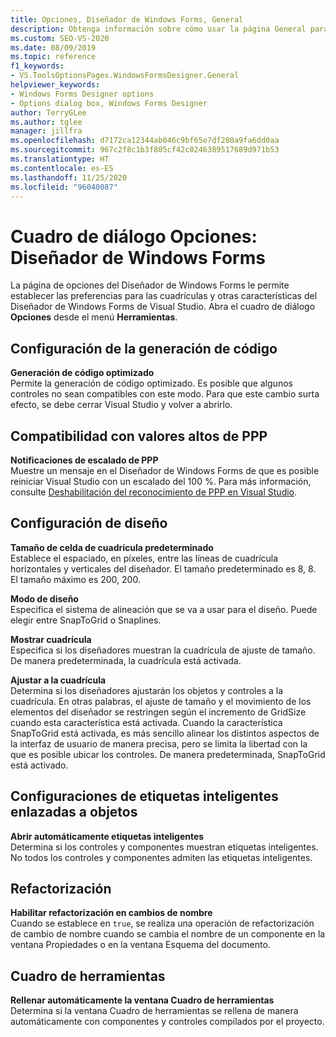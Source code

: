 ```yaml
---
title: Opciones, Diseñador de Windows Forms, General
description: Obtenga información sobre cómo usar la página General para establecer preferencias para las cuadrículas y otras características de Diseñador de Windows Forms en Visual Studio.
ms.custom: SEO-VS-2020
ms.date: 08/09/2019
ms.topic: reference
f1_keywords:
- VS.ToolsOptionsPages.WindowsFormsDesigner.General
helpviewer_keywords:
- Windows Forms Designer options
- Options dialog box, Windows Forms Designer
author: TerryGLee
ms.author: tglee
manager: jillfra
ms.openlocfilehash: d7172ca12344ab046c9bf65e7df280a9fa6dd0aa
ms.sourcegitcommit: 967c2f8c1b3f805cf42c0246389517689d971b53
ms.translationtype: HT
ms.contentlocale: es-ES
ms.lasthandoff: 11/25/2020
ms.locfileid: "96040087"
---
```

# <a name="options-dialog-box-windows-forms-designer"></a>Cuadro de diálogo Opciones: Diseñador de Windows Forms

La página de opciones del Diseñador de Windows Forms le permite establecer las preferencias para las cuadrículas y otras características del Diseñador de Windows Forms de Visual Studio. Abra el cuadro de diálogo **Opciones** desde el menú **Herramientas**.

## <a name="code-generation-settings"></a>Configuración de la generación de código

**Generación de código optimizado**\
Permite la generación de código optimizado. Es posible que algunos controles no sean compatibles con este modo. Para que este cambio surta efecto, se debe cerrar Visual Studio y volver a abrirlo.

## <a name="high-dpi-support"></a>Compatibilidad con valores altos de PPP

**Notificaciones de escalado de PPP**\
Muestre un mensaje en el Diseñador de Windows Forms de que es posible reiniciar Visual Studio con un escalado del 100 %. Para más información, consulte [Deshabilitación del reconocimiento de PPP en Visual Studio](/dotnet/framework/winforms/disable-dpi-awareness-visual-studio).

## <a name="layout-settings"></a>Configuración de diseño

**Tamaño de celda de cuadrícula predeterminado**\
Establece el espaciado, en píxeles, entre las líneas de cuadrícula horizontales y verticales del diseñador. El tamaño predeterminado es 8, 8. El tamaño máximo es 200, 200.

**Modo de diseño**\
Especifica el sistema de alineación que se va a usar para el diseño. Puede elegir entre SnapToGrid o Snaplines.

**Mostrar cuadrícula**\
Especifica si los diseñadores muestran la cuadrícula de ajuste de tamaño. De manera predeterminada, la cuadrícula está activada.

**Ajustar a la cuadrícula**\
Determina si los diseñadores ajustarán los objetos y controles a la cuadrícula. En otras palabras, el ajuste de tamaño y el movimiento de los elementos del diseñador se restringen según el incremento de GridSize cuando esta característica está activada. Cuando la característica SnapToGrid está activada, es más sencillo alinear los distintos aspectos de la interfaz de usuario de manera precisa, pero se limita la libertad con la que es posible ubicar los controles. De manera predeterminada, SnapToGrid está activado.

## <a name="object-bound-smart-tag-settings"></a>Configuraciones de etiquetas inteligentes enlazadas a objetos

**Abrir automáticamente etiquetas inteligentes**\
Determina si los controles y componentes muestran etiquetas inteligentes. No todos los controles y componentes admiten las etiquetas inteligentes.

## <a name="refactoring"></a>Refactorización

**Habilitar refactorización en cambios de nombre**\
Cuando se establece en `true`, se realiza una operación de refactorización de cambio de nombre cuando se cambia el nombre de un componente en la ventana Propiedades o en la ventana Esquema del documento.

## <a name="toolbox"></a>Cuadro de herramientas

**Rellenar automáticamente la ventana Cuadro de herramientas**\
Determina si la ventana Cuadro de herramientas se rellena de manera automáticamente con componentes y controles compilados por el proyecto.
